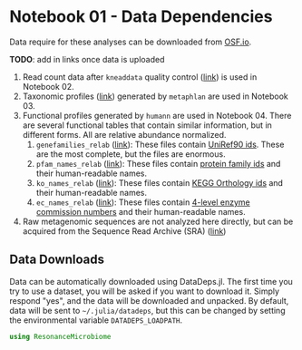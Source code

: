# Notebook 01 - Data Dependencies

Data require for these analyses can be downloaded from [OSF.io](https://doi.org/10.17605/OSF.IO/YBS32).

**TODO**: add in links once data is uploaded

1. Read count data after `kneaddata` quality control ([link](#)) is used in Notebook 02.
1. Taxonomic profiles  ([link](#)) generated by `metaphlan` are used in Notebook 03.
1. Functional profiles generated by `humann` are used in Notebook 04.
   There are several functional tables that contain similar information,
   but in different forms. All are relative abundance normalized.
   1. `genefamilies_relab` ([link](#)):
      These files contain [UniRef90 ids](https://www.uniprot.org/help/uniref).
      These are the most complete, but the files are enormous.
   1. `pfam_names_relab` ([link](#)):
      These files contain [protein family ids](http://pfam.xfam.org)
      and their human-readable names.
   1. `ko_names_relab` ([link](#)):
      These files contain [KEGG Orthology ids](https://www.genome.jp/kegg/ko.html)
      and their human-readable names.
   1. `ec_names_relab` ([link](#)):
      These files contain [4-level enzyme commission numbers](https://enzyme.expasy.org)
      and their human-readable names.
1. Raw metagenomic sequences are not analyzed here directly,
   but can be acquired from the Sequence Read Archive (SRA) ([link](#))

## Data Downloads

Data can be automatically downloaded using DataDeps.jl.
The first time you try to use a dataset,
you will be asked if you want to download it.
Simply respond "yes", and the data will be downloaded and unpacked.
By default, data will be sent to `~/.julia/datadeps`,
but this can be changed by setting the environmental variable `DATADEPS_LOADPATH`.


```julia
using ResonanceMicrobiome

```
